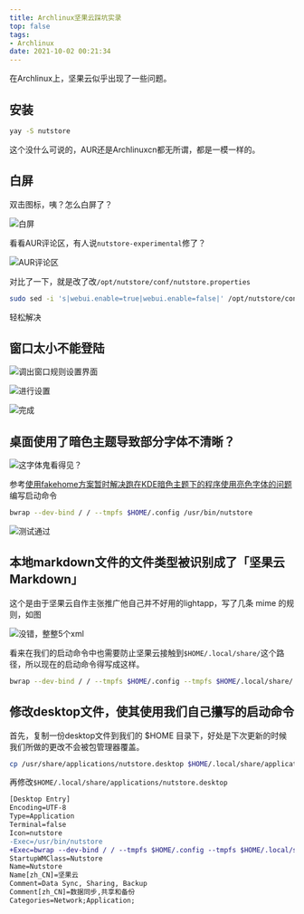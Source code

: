 ```yaml
---
title: Archlinux坚果云踩坑实录
top: false
tags:
- Archlinux
date: 2021-10-02 00:21:34
---
```


 在Archlinux上，坚果云似乎出现了一些问题。

## 安装

```bash
yay -S nutstore
```

这个没什么可说的，AUR还是Archlinuxcn都无所谓，都是一模一样的。

## 白屏

双击图标，咦？怎么白屏了？

![白屏](https://bu.dusays.com/2022/08/10/62f3cc797bc09.webp)

看看AUR评论区，有人说`nutstore-experimental`修了？

![AUR评论区](https://bu.dusays.com/2022/08/10/62f3cc7df08ad.webp)

对比了一下，就是改了改`/opt/nutstore/conf/nutstore.properties`

```bash
sudo sed -i 's|webui.enable=true|webui.enable=false|' /opt/nutstore/conf/nutstore.properties
```

轻松解决

## 窗口太小不能登陆

![调出窗口规则设置界面](https://bu.dusays.com/2022/08/10/62f3cc822fbe9.webp)

![进行设置](https://bu.dusays.com/2022/08/10/62f3cc864a783.webp)

![完成](https://bu.dusays.com/2022/08/10/62f3cc89ca4eb.webp)

## 桌面使用了暗色主题导致部分字体不清晰？

![这字体鬼看得见？](https://bu.dusays.com/2022/08/10/62f3cc8f193b1.webp)

参考[使用fakehome方案暂时解决跑在KDE暗色主题下的程序使用亮色字体的问题](/2021/09/05/wrong-fonts-color-fix-under-kde-with-a-dark-theme/)编写启动命令

```bash
bwrap --dev-bind / / --tmpfs $HOME/.config /usr/bin/nutstore
```

![测试通过](https://bu.dusays.com/2022/08/10/62f3cc9245d26.webp)

## 本地markdown文件的文件类型被识别成了「坚果云 Markdown」

这个是由于坚果云自作主张推广他自己并不好用的lightapp，写了几条 mime 的规则，如图

![没错，整整5个xml](https://bu.dusays.com/2022/08/10/62f3cc95f0dd1.webp)

看来在我们的启动命令中也需要防止坚果云接触到`$HOME/.local/share/`这个路径，所以现在的启动命令得写成这样。

```bash
bwrap --dev-bind / / --tmpfs $HOME/.config --tmpfs $HOME/.local/share/ /usr/bin/nutstore
```

## 修改desktop文件，使其使用我们自己攥写的启动命令

首先，复制一份desktop文件到我们的 $HOME 目录下，好处是下次更新的时候我们所做的更改不会被包管理器覆盖。

```bash
cp /usr/share/applications/nutstore.desktop $HOME/.local/share/applications/
```

再修改`$HOME/.local/share/applications/nutstore.desktop`

```diff
[Desktop Entry]
Encoding=UTF-8
Type=Application
Terminal=false
Icon=nutstore
-Exec=/usr/bin/nutstore
+Exec=bwrap --dev-bind / / --tmpfs $HOME/.config --tmpfs $HOME/.local/share/applications 
StartupWMClass=Nutstore
Name=Nutstore
Name[zh_CN]=坚果云 
Comment=Data Sync, Sharing, Backup
Comment[zh_CN]=数据同步,共享和备份
Categories=Network;Application;
```

